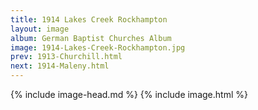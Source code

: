 ```yaml
---
title: 1914 Lakes Creek Rockhampton
layout: image
album: German Baptist Churches Album
image: 1914-Lakes-Creek-Rockhampton.jpg
prev: 1913-Churchill.html
next: 1914-Maleny.html
---
```

{% include image-head.md %}
{% include image.html %}